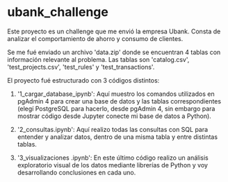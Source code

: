 # ubank_challenge
Este proyecto es un challenge que me envió la empresa Ubank. Consta de analizar el comportamiento de ahorro y consumo de clientes. 

Se me fué enviado un archivo 'data.zip' donde se encuentran 4 tablas con información relevante al problema. 
Las tablas son 'catalog.csv', 'test_projects.csv', 'test_rules' y 'test_transactions'. 

El proyecto fué estructurado con 3 códigos distintos:

1) '1_cargar_database_ipynb': Aquí muestro los comandos utilizados en pgAdmin 4 para crear una base de datos y las tablas correspondientes 
(elegí PostgreSQL para hacerlo, desde pgAdmin 4, sin embargo para mostrar código desde Jupyter conecte mi base de datos a Python).

2) '2_consultas.ipynb': Aquí realizo todas las consultas con SQL para entender y analizar datos, dentro de una misma tabla y entre distintas tablas. 

3) '3_visualizaciones .ipynb': En este último código realizo un análisis exploratorio visual de los datos mediante librerías de Python y voy desarrollando 
conclusiones en cada uno. 
  


